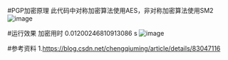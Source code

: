#PGP加密原理
此代码中对称加密算法使用AES，非对称加密算法使用SM2
![image](https://github.com/korangar-group42num1/group42/assets/129478905/65c8ec14-112a-471a-afe4-a03df561978b)

#运行效果
加密用时 0.01200246810913086 s
![image](https://github.com/korangar-group42num1/group42/assets/129478905/ece28091-47a8-4f95-bf32-a4dd4984149b)

#参考资料
1.https://blog.csdn.net/chengqiuming/article/details/83047116
